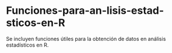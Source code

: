 # Funciones-para-an-lisis-estad-sticos-en-R
Se incluyen funciones útiles para la obtención de datos en análisis estadísticos en R.
